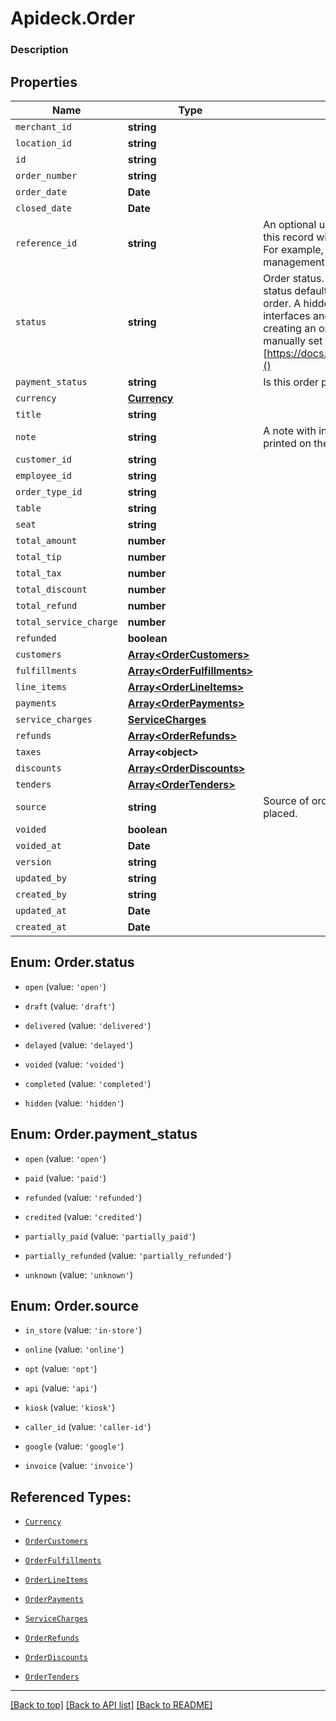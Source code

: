 # Apideck.Order

### Description

## Properties
Name | Type | Description | Notes
------------ | ------------- | ------------- | -------------
`merchant_id` | **string** |  | 
`location_id` | **string** |  | 
`id` | **string** |  | [optional] 
`order_number` | **string** |  | [optional] 
`order_date` | **Date** |  | [optional] 
`closed_date` | **Date** |  | [optional] 
`reference_id` | **string** | An optional user-defined reference ID that associates this record with another entity in an external system. For example, a customer ID from an external customer management system. | [optional] 
`status` | **string** | Order status. Clover specific: If no value is set, the status defaults to hidden, which indicates a hidden order. A hidden order is not displayed in user interfaces and can only be retrieved by its id. When creating an order via the REST API the value must be manually set to \'open\'. More info [https://docs.clover.com/reference/orderupdateorder]() | [optional] 
`payment_status` | **string** | Is this order paid or not? | [optional] 
`currency` | [**Currency**](Currency.md) |  | [optional] 
`title` | **string** |  | [optional] 
`note` | **string** | A note with information about this order, may be printed on the order receipt and displayed in apps | [optional] 
`customer_id` | **string** |  | [optional] 
`employee_id` | **string** |  | [optional] 
`order_type_id` | **string** |  | [optional] 
`table` | **string** |  | [optional] 
`seat` | **string** |  | [optional] 
`total_amount` | **number** |  | [optional] 
`total_tip` | **number** |  | [optional] 
`total_tax` | **number** |  | [optional] 
`total_discount` | **number** |  | [optional] 
`total_refund` | **number** |  | [optional] 
`total_service_charge` | **number** |  | [optional] 
`refunded` | **boolean** |  | [optional] 
`customers` | [**Array&lt;OrderCustomers&gt;**](OrderCustomers.md) |  | [optional] 
`fulfillments` | [**Array&lt;OrderFulfillments&gt;**](OrderFulfillments.md) |  | [optional] 
`line_items` | [**Array&lt;OrderLineItems&gt;**](OrderLineItems.md) |  | [optional] 
`payments` | [**Array&lt;OrderPayments&gt;**](OrderPayments.md) |  | [optional] 
`service_charges` | [**ServiceCharges**](ServiceCharges.md) |  | [optional] 
`refunds` | [**Array&lt;OrderRefunds&gt;**](OrderRefunds.md) |  | [optional] 
`taxes` | **Array&lt;object&gt;** |  | [optional] 
`discounts` | [**Array&lt;OrderDiscounts&gt;**](OrderDiscounts.md) |  | [optional] 
`tenders` | [**Array&lt;OrderTenders&gt;**](OrderTenders.md) |  | [optional] 
`source` | **string** | Source of order. Indicates the way that the order was placed. | [optional] 
`voided` | **boolean** |  | [optional] 
`voided_at` | **Date** |  | [optional] 
`version` | **string** |  | [optional] 
`updated_by` | **string** |  | [optional] 
`created_by` | **string** |  | [optional] 
`updated_at` | **Date** |  | [optional] 
`created_at` | **Date** |  | [optional] 





<a name="OrderStatus"></a>
## Enum: Order.status


* `open` (value: `'open'`)

* `draft` (value: `'draft'`)

* `delivered` (value: `'delivered'`)

* `delayed` (value: `'delayed'`)

* `voided` (value: `'voided'`)

* `completed` (value: `'completed'`)

* `hidden` (value: `'hidden'`)




<a name="OrderPaymentStatus"></a>
## Enum: Order.payment_status


* `open` (value: `'open'`)

* `paid` (value: `'paid'`)

* `refunded` (value: `'refunded'`)

* `credited` (value: `'credited'`)

* `partially_paid` (value: `'partially_paid'`)

* `partially_refunded` (value: `'partially_refunded'`)

* `unknown` (value: `'unknown'`)




<a name="OrderSource"></a>
## Enum: Order.source


* `in_store` (value: `'in-store'`)

* `online` (value: `'online'`)

* `opt` (value: `'opt'`)

* `api` (value: `'api'`)

* `kiosk` (value: `'kiosk'`)

* `caller_id` (value: `'caller-id'`)

* `google` (value: `'google'`)

* `invoice` (value: `'invoice'`)




## Referenced Types:









* [`Currency`](Currency.md)














* [`OrderCustomers`](OrderCustomers.md)
* [`OrderFulfillments`](OrderFulfillments.md)
* [`OrderLineItems`](OrderLineItems.md)
* [`OrderPayments`](OrderPayments.md)
* [`ServiceCharges`](ServiceCharges.md)
* [`OrderRefunds`](OrderRefunds.md)

* [`OrderDiscounts`](OrderDiscounts.md)
* [`OrderTenders`](OrderTenders.md)









---

[[Back to top]](#) [[Back to API list]](../../../../README.md#documentation-for-api-endpoints) [[Back to README]](../../../../README.md)


